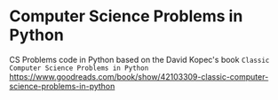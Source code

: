 # Computer Science Problems in Python

CS Problems code in Python based on the David Kopec's book `Classic Computer Science Problems in Python` https://www.goodreads.com/book/show/42103309-classic-computer-science-problems-in-python

